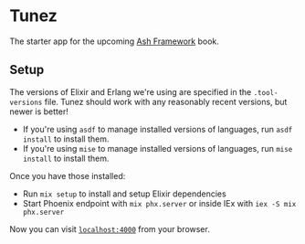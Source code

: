 # Tunez

The starter app for the upcoming [Ash Framework](https://pragprog.com/titles/ldash/ash-framework/) book.

## Setup

The versions of Elixir and Erlang we're using are specified in the `.tool-versions` file. Tunez should work with any reasonably recent versions, but newer is better!

* If you're using `asdf` to manage installed versions of languages, run `asdf install` to install them.
* If you're using `mise` to manage installed versions of languages, run `mise install` to install them.

Once you have those installed:

* Run `mix setup` to install and setup Elixir dependencies
* Start Phoenix endpoint with `mix phx.server` or inside IEx with `iex -S mix phx.server`

Now you can visit [`localhost:4000`](http://localhost:4000) from your browser.
